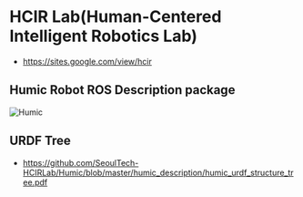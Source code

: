 # HCIR Lab(Human-Centered Intelligent Robotics Lab)
   * https://sites.google.com/view/hcir
## Humic Robot ROS Description package

![Humic](https://user-images.githubusercontent.com/37207332/88205951-79d76800-cc88-11ea-9cc7-21b1377cbb3e.jpg)


## URDF Tree
* https://github.com/SeoulTech-HCIRLab/Humic/blob/master/humic_description/humic_urdf_structure_tree.pdf
